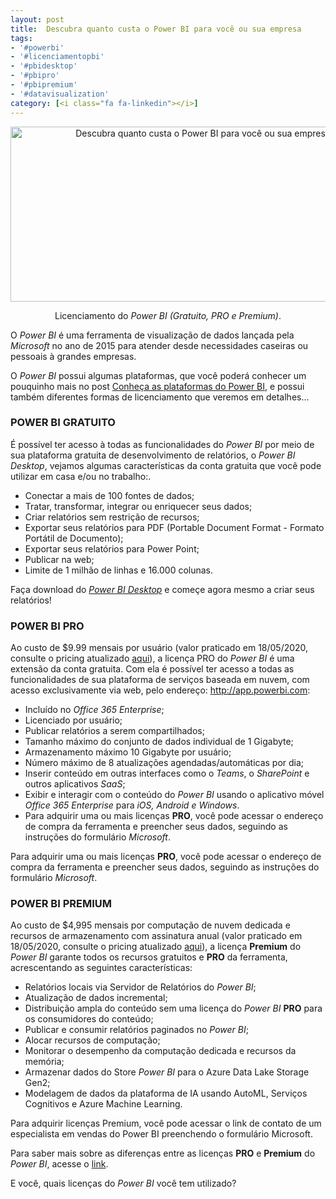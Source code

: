 ```yaml
---
layout: post
title:  Descubra quanto custa o Power BI para você ou sua empresa
tags:
- '#powerbi'
- '#licenciamentopbi'
- '#pbidesktop'
- '#pbipro'
- '#pbipremium'
- '#datavisualization'
category: [<i class="fa fa-linkedin"></i>]
---
```


<div style="text-align:center">
<p><img src="https://raw.githubusercontent.com/mateusbtlopes/mateusbtlopes.github.io/master/_posts/img/LicenciamentoPowerBI0.png" alt="Descubra quanto custa o Power BI para você ou sua empresa" height="280" width="600"/></p>
</div>

<div style="text-align:center">
<p>Licenciamento do <i>Power BI (Gratuito, PRO e Premium)</i>.</p>
</div>

<p>O <i>Power BI</i> é uma ferramenta de visualização de dados lançada pela <i>Microsoft</i> no ano de 2015 para atender desde necessidades caseiras ou pessoais à grandes empresas.</p>

<p>O <i>Power BI</i> possui algumas plataformas, que você poderá conhecer um pouquinho mais no post <a href="https://mateusbtlopes.github.io/conheca-as-plataformas-do-power-bi" target="_blank">Conheça as plataformas do Power BI</a>, e possui também diferentes formas de licenciamento que veremos em detalhes...</p>

<h3 id="heading3">POWER BI GRATUITO</h3>

<p>É possível ter acesso à todas as funcionalidades do <i>Power BI</i> por meio de sua plataforma gratuita de desenvolvimento de relatórios, o <i>Power BI Desktop</i>, vejamos algumas características da conta gratuita que você pode utilizar em casa e/ou no trabalho:.</p>

<ul>
	<li>Conectar a mais de 100 fontes de dados;</li>
	<li>Tratar, transformar, integrar ou enriquecer seus dados;</li>
	<li>Criar relatórios sem restrição de recursos;</li>
	<li>Exportar seus relatórios para PDF (Portable Document Format - Formato Portátil de Documento);</li>
	<li>Exportar seus relatórios para Power Point;</li>
	<li>Publicar na web;</li>
	<li>Limite de 1 milhão de linhas e 16.000 colunas.</li>
</ul>

<p>Faça download do <i><a href="https://powerbi.microsoft.com/pt-br/desktop/" target="_blank">Power BI Desktop</a></i> e começe agora mesmo a criar seus relatórios!</p>

<h3 id="heading3">POWER BI PRO</h3>

<p>Ao custo de $9.99 mensais por usuário (valor praticado em 18/05/2020, consulte o pricing atualizado <a href="https://powerbi.microsoft.com/pt-br/pricing/" target="_blank">aqui</a>), a licença PRO do <i>Power BI</i> é uma extensão da conta gratuita. Com ela é possível ter acesso a todas as funcionalidades de sua plataforma de serviços baseada em nuvem, com acesso exclusivamente via web, pelo endereço: <a href="http://app.powerbi.com" target="_blank">http://app.powerbi.com</a>:</p>

<ul>
	<li>Incluído no <i>Office 365 Enterprise</i>;</li>
	<li>Licenciado por usuário;</li>
	<li>Publicar relatórios a serem compartilhados;</li>
	<li>Tamanho máximo do conjunto de dados individual de 1 Gigabyte;</li>
	<li>Armazenamento máximo 10 Gigabyte por usuário;</li>
	<li>Número máximo de 8 atualizações agendadas/automáticas por dia;</li>
	<li>Inserir conteúdo em outras interfaces como o <i>Teams</i>, o <i>SharePoint</i> e outros aplicativos <i>SaaS</i>;</li>
	<li>Exibir e interagir com o conteúdo do <i>Power BI</i> usando o aplicativo móvel <i>Office 365 Enterprise</i> para <i>iOS, Android e Windows</i>.</li>
	<li>Para adquirir uma ou mais licenças <strong>PRO</strong>, você pode acessar o endereço de compra da ferramenta e preencher seus dados, seguindo as instruções do formulário <i>Microsoft</i>.</li>
</ul>

<p>Para adquirir uma ou mais licenças <strong>PRO</strong>, você pode acessar o endereço de compra da ferramenta e preencher seus dados, seguindo as instruções do formulário <i>Microsoft</i>.</p>

<h3 id="heading3">POWER BI PREMIUM</h3>

<p>Ao custo de $4,995 mensais por computação de nuvem dedicada e recursos de armazenamento com assinatura anual (valor praticado em 18/05/2020, consulte o pricing atualizado <a href="https://powerbi.microsoft.com/pt-br/pricing/" target="_blank">aqui</a>), a licença <strong>Premium</strong> do <i>Power BI</i> garante todos os recursos gratuitos e <strong>PRO</strong> da ferramenta, acrescentando as seguintes características:</p>

<ul>
	<li>Relatórios locais via Servidor de Relatórios do <i>Power BI</i>;</li>
	<li>Atualização de dados incremental;</li>
	<li>Distribuição ampla do conteúdo sem uma licença do <i>Power BI</i> <strong>PRO</strong> para os consumidores do conteúdo;</li>
	<li>Publicar e consumir relatórios paginados no <i>Power BI</i>;</li>
	<li>Alocar recursos de computação;</li>
	<li>Monitorar o desempenho da computação dedicada e recursos da memória;</li>
	<li>Armazenar dados do Store <i>Power BI</i> para o Azure Data Lake Storage Gen2;</li>
	<li>Modelagem de dados da plataforma de IA usando AutoML, Serviços Cognitivos e Azure Machine Learning.</li>
</ul>

<p>Para adquirir licenças Premium, você pode acessar o link de contato de um especialista em vendas do Power BI preenchendo o formulário Microsoft.</p>

<p>Para saber mais sobre as diferenças entre as licenças <strong>PRO</strong> e <strong>Premium</strong> do <i>Power BI</i>, acesse o <a href="https://powerbi.microsoft.com/pt-br/pricing/#powerbi-comparison-table" target="_blank">link</a>.</p>

<p>E você, quais licenças do <i>Power BI</i> você tem utilizado?</p>
